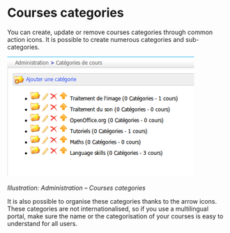 # Courses categories

You can create, update or remove courses categories through common action icons. It is possible to create numerous categories and sub-categories.

![](../../.gitbook/assets/images65%20%286%29.png)

_Illustration: Administration – Courses categories_

It is also possible to organise these categories thanks to the arrow icons. These categories are not internationalised, so if you use a multilingual portal, make sure the name or the categorisation of your courses is easy to understand for all users.

